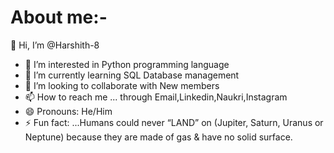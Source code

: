 # About me:-
👋 Hi, I’m @Harshith-8
- 👀 I’m interested in Python programming language
- 🌱 I’m currently learning SQL Database management
- 💞 I’m looking to collaborate with New members
- 📫 How to reach me ... through Email,Linkedin,Naukri,Instagram
- 😄 Pronouns: He/Him
- ⚡ Fun fact: ...Humans could never “LAND” on (Jupiter, Saturn, Uranus or Neptune)
                  because they are made of gas & have no solid surface.
